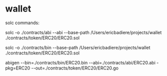# wallet


solc commands:

solc -o ./contracts/abi --abi --base-path /Users/ericbadiere/projects/wallet  ./contracts/token/ERC20/ERC20.sol

solc -o ./contracts/bin --base-path /Users/ericbadiere/projects/wallet  ./contracts/token/ERC20/ERC20.sol

abigen --bin=./contracts/bin/ERC20.bin --abi=./contracts/abi/ERC20.abi -pkg=ERC20 --out=./contracts/token/ERC20/ERC20.go

